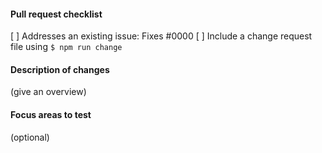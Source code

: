 #### Pull request checklist

[ ] Addresses an existing issue: Fixes #0000
[ ] Include a change request file using `$ npm run change`

#### Description of changes

(give an overview)

#### Focus areas to test

(optional)
